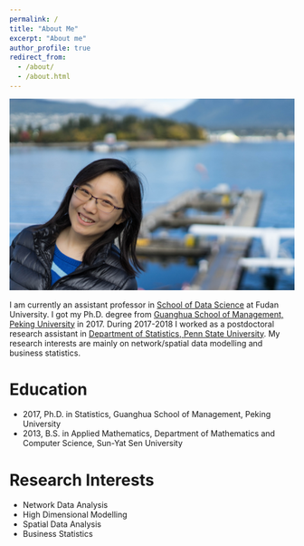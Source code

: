 ```yaml
---
permalink: /
title: "About Me"
excerpt: "About me"
author_profile: true
redirect_from: 
  - /about/
  - /about.html
---
```


![](../images/webpage.jpg)

I am currently an assistant professor in [School of Data Science](http://www.sds.fudan.edu.cn/wp/) at Fudan University. I got my Ph.D. degree from [Guanghua School of Management, Peking University](http://www.gsm.pku.edu.cn/) in 2017. During 2017-2018 I worked as a postdoctoral research assistant in [Department of Statistics, Penn State University](http://stat.psu.edu/). My research interests are mainly on network/spatial data modelling and business statistics. 


# Education

- 2017, Ph.D. in Statistics, Guanghua School of Management, Peking University
- 2013, B.S. in Applied Mathematics, Department of Mathematics and Computer Science, Sun-Yat Sen University

# Research Interests

- Network Data Analysis
- High Dimensional Modelling
- Spatial Data Analysis
- Business Statistics
